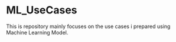# ML_UseCases
This is repository mainly focuses on the use cases i prepared using Machine Learning Model.
